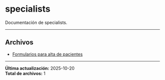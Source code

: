 # specialists

Documentación de specialists.

---

## Archivos

- [Formularios para alta de pacientes](./formulariosAltaPacientes.md)

---

**Última actualización:** 2025-10-20  
**Total de archivos:** 1
